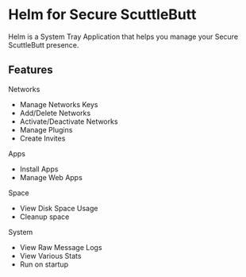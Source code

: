 # Helm for Secure ScuttleButt

Helm is a System Tray Application that helps you manage your Secure ScuttleButt presence.

## Features

Networks
- Manage Networks Keys
- Add/Delete Networks
- Activate/Deactivate Networks
- Manage Plugins
- Create Invites

Apps
- Install Apps
- Manage Web Apps

Space
- View Disk Space Usage
- Cleanup space

System
- View Raw Message Logs
- View Various Stats
- Run on startup

